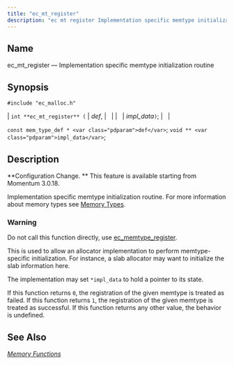 ```yaml
---
title: "ec_mt_register"
description: "ec mt register Implementation specific memtype initialization routine int ec mt register def impl data const mem type def def void impl data Configuration Change This feature is available starting from Momentum 3 0 18 Implementation specific memtype initialization routine For more information about memory types see Memory Types Do..."
---
```


<a name="apis.ec_mt_register"></a> 
## Name

ec_mt_register — Implementation specific memtype initialization routine

## Synopsis

`#include "ec_malloc.h"`

| `int **ec_mt_register** (` | <var class="pdparam">def</var>, |   |
|   | <var class="pdparam">impl_data</var>`)`; |   |

`const mem_type_def * <var class="pdparam">def</var>`;
`void ** <var class="pdparam">impl_data</var>`;<a name="idp55008272"></a> 
## Description

**Configuration Change. ** This feature is available starting from Momentum 3.0.18.

Implementation specific memtype initialization routine. For more information about memory types see [Memory Types](/momentum/3/3-api/arch-primary-apis#arch.memory.types).

### Warning

Do not call this function directly, use [ec_memtype_register](/momentum/3/3-api/apis-ec-memtype-register).

This is used to allow an allocator implementation to perform memtype-specific initialization. For instance, a slab allocator may want to initialize the slab information here.

The implementation may set `*impl_data` to hold a pointer to its state.

If this function returns `0`, the registration of the given memtype is treated as failed. If this function returns `1`, the registration of the given memtype is treated as successful. If this function returns any other value, the behavior is undefined.

<a name="idp55016768"></a> 
## See Also

[*Memory Functions*](/momentum/3/3-api/3-api-memory)